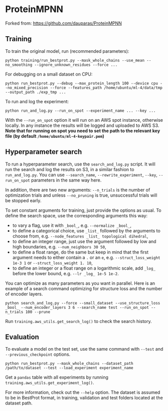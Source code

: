 # ProteinMPNN
Forked from: https://github.com/dauparas/ProteinMPNN

## Training
To train the original model, run (recommended parameters):
```
python training/run_bestprot.py --mask_whole_chains --use_mean --no_smoothing --ignore_unknown_residues --force ...
```

For debugging on a small dataset on CPU:
```
python run_bestprot.py --debug --max_protein_length 100 --device cpu --no_mixed_precision --force --features_path /home/ubuntu/ml-4/data/tmp --output_path ./exp_tmp ...
```

To run and log the experiment:
```
python run_and_log.py --run_on_spot --experiment_name ... --key ...
```

With the `--run_on_spot` option it will run on an AWS spot instance, otherwise locally. In any instance the results will be logged and uploaded to AWS S3.
**Note that for running on spot you need to set the path to the relevant key file (by default `/home/ubuntu/ml-4-keypair.pem`)**

## Hyperparameter search
To run a hyperparameter search, use the `search_and_log.py` script. It will run the search and log the results on S3, in a similar fashion to `run_and_log.py`. You can use `--search_name`, `--rewrite_experiment`, `--key`, `--run_on_spot` parameters in the same way here.

In addition, there are two new arguments: `--n_trials` is the number of optimization trials and unless `--no_pruning` is true, unsuccessful trials will be stopped early.

To set constant arguments for training, just provide the options as usual. To define the search space, use the corresponding arguments this way:
- to vary a flag, use it with `_bool_`, e.g. `--normalize _bool_`,
- to define a categorical choice, use `_list_` followed by the arguments to choose from, e.g. `--node_features _list_ topological dihedral`,
- to define an integer range, just use the argument followed by low and high boundaries, e.g. `--num_neighbors 30 50`,
- to define a float range, do the same but keep in mind that the first argument needs to either contain a `.` or an `e`, e.g. `--struct_loss_weight 1e-3 1` or `--struct_loss_weight 1. 10`,
- to define an integer or a float range on a logarithmic scale, add `_log_` before the lower bound, e.g. `--lr _log_ 1e-5 1e-2`.

You can optimize as many parameters as you want in parallel. Here is an example of a search command optimizing for structure loss and the number of encoder layers. 
```
python search_and_log.py --force --small_dataset --use_structure_loss _bool_ --num_encoder_layers 3 6 --search_name test --run_on_spot --n_trials 100 --prune
```

Run `training.aws_utils.get_search_log()` to check the search history.

## Evaluation
To evaluate a model on the test set, use the same command with `--test` and `--previous_checkpoint` options.
```
python run_bestprot.py --mask_whole_chains --dataset_path /path/to/dataset --test --load_experiment experiment_name
```

Get a `pandas` table with all experiments by running `training.aws_utils.get_experiment_log()`.

For more information, check out the `--help` option.
The dataset is assumed to be in BestProt format, in training, validation and test folders located at the dataset path.
